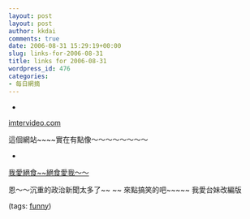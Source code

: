 ```yaml
---
layout: post
layout: post
author: kkdai
comments: true
date: 2006-08-31 15:29:19+00:00
slug: links-for-2006-08-31
title: links for 2006-08-31
wordpress_id: 476
categories:
- 每日網摘
---
```



	
  * 
		

[imtervideo.com](http://rmail.imtervideo.com/search.php?d=imtervideo.com&cachekey=03u3hs9yoaj2VqwTDDRBCmv9W6FkiVtg6DHGpClW0gPlDEQHbrbKlZCfg2K--kN3SHy0_zMHGYvzZdUfoTrNEkAcMjkndE84yW9ShSoTRcvQe004wR-wQtCfSEfZWotwHB3STRjua2TC9acQWRg8zbuNsTLs10aeIJJt7HaXSVsH5KOLIcYLZ-B3erHye8jVeMp2d7Ce6EtPmMQETZBCLTH_Rr-HM9F_Wb269AtobxnNamc6ZKErePfbWuSslPDK28IUSC6qKViSj_e17Nb84zH_XE_QGNA2G6jQ..&rc=true&term=Windvd%20creator)


		

這個網站~~~~實在有點像～～～～～～～～


	

	
  * 
		

[我愛絕食~~絕食愛我～～](http://www.igotfree.com/wawa/nofood.swf)


		

恩～～沉重的政治新聞太多了~~ ~~ 來點搞笑的吧~~~~~  我愛台妹改編版


		

(tags: [funny](http://del.icio.us/kkdai/funny))


	


